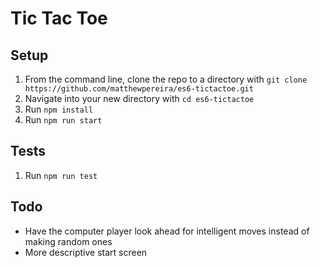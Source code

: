 # Tic Tac Toe

## Setup

1. From the command line, clone the repo to a directory with `git clone https://github.com/matthewpereira/es6-tictactoe.git`
2. Navigate into your new directory with `cd es6-tictactoe`
3. Run `npm install`
4. Run `npm run start`

## Tests

1. Run `npm run test`

## Todo

- Have the computer player look ahead for intelligent moves instead of making random ones
- More descriptive start screen